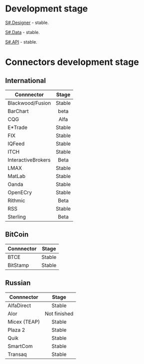# Development stage

[S#.Designer](http://stocksharp.com/products/designer/) - stable.

[S#.Data](http://stocksharp.com/products/hydra/) - stable.

[S#.API](http://stocksharp.com/products/api/) - stable.

# Connectors development stage

## International

| Connnector | Stage |
| --- |:---:|
| Blackwood/Fusion | Stable |
| BarChart | beta |
| CQG | Alfa |
| E*Trade | Stable |
| FIX | Stable |
| IQFeed | Stable |
| ITCH | Stable |
| InteractiveBrokers | Beta |
| LMAX | Stable |
| MatLab | Stable |
| Oanda | Stable |
| OpenECry | Stable |
| Rithmic | Beta |
| RSS | Stable |
| Sterling | Beta |

## BitCoin

| Connnector | Stage |
| --- |:---:|
| BTCE | Stable |
| BitStamp | Stable |

## Russian

| Connnector | Stage |
| --- |:---:|
| AlfaDirect | Stable |
| Alor | Not finished |
| Micex (TEAP) | Stable |
| Plaza 2 | Stable |
| Quik | Stable |
| SmartCom | Stable |
| Transaq | Stable |
